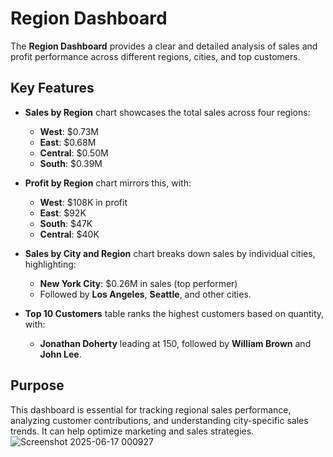 # Region Dashboard

The **Region Dashboard** provides a clear and detailed analysis of sales and profit performance across different regions, cities, and top customers.

## Key Features

- **Sales by Region** chart showcases the total sales across four regions:
  - **West**: $0.73M
  - **East**: $0.68M
  - **Central**: $0.50M
  - **South**: $0.39M

- **Profit by Region** chart mirrors this, with:
  - **West**: $108K in profit
  - **East**: $92K
  - **South**: $47K
  - **Central**: $40K

- **Sales by City and Region** chart breaks down sales by individual cities, highlighting:
  - **New York City**: $0.26M in sales (top performer)
  - Followed by **Los Angeles**, **Seattle**, and other cities.

- **Top 10 Customers** table ranks the highest customers based on quantity, with:
  - **Jonathan Doherty** leading at 150, followed by **William Brown** and **John Lee**.

## Purpose

This dashboard is essential for tracking regional sales performance, analyzing customer contributions, and understanding city-specific sales trends. It can help optimize marketing and sales strategies.
![Screenshot 2025-06-17 000927](https://github.com/user-attachments/assets/318f0e2f-9bdf-4e36-950c-1dbd03b2ef9b)

